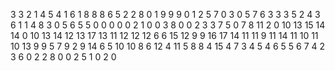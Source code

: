 3
3
2
1
4
5
4
1
6
1
8
8
8
6
5
2
2
8
0
1
9
9
9
0
1
2
5
7
0
3
0
5
7
6
3
3
3
5
2
4
3
6
1
1
4
8
3
0
5
6
5
5
0
0
0
0
0
2
1
0
0
3
8
0
0
2
3
3
7
5
0
7
8
11
2
0
10
13
15
14
14
0
10
13
14
12
13
17
13
11
12
12
12
6
6
15
12
9
9
16
17
14
11
11
9
11
14
11
10
11
10
13
9
9
5
7
9
2
9
14
6
5
10
10
8
6
12
4
11
5
8
8
4
15
4
7
3
4
5
4
6
5
5
6
7
4
2
3
6
0
2
2
8
0
0
2
5
1
0
2
0
